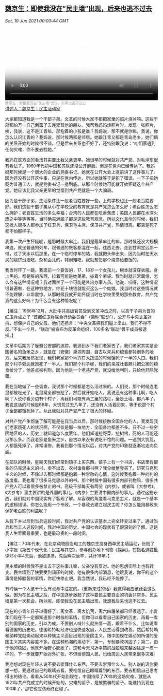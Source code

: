 <!--1624253942000-->
[魏京生：即使我没在”民主墙”出现，后来也逃不过去](https://www.voachinese.com/a/CCP100-WeiJingsheng-Profile-20210615/5928658.html)
------

<div><i>Sat, 19 Jun 2021 00:00:44 GMT</i></div><video poster="https://images.weserv.nl?url=gdb.voanews.com/4c038b25-d953-42f8-940b-81c66dd9ea11_tv_r1_s_w900.jpg" src="https://av.voanews.com/Videoroot/Pangeavideo/2021/06/2/28/28bae1f0-bb75-4c62-9174-14788657b452_240p.mp4" style="width:100%" controls></video><div><small style="color: #999;">魏京生：即使我没在”民主墙”出现，后来也逃不过去</small></div><a href="/a/5926584.html">讲述人：魏京生｜民主活动家</a><p>大家都知道我是一个干部子弟。文革的时候大家不都把家里的照片烧掉嘛。这些干部都怕万一自己倒霉了去连累其他的朋友。我帮我妈妈烧照片时，发现一张照片，咦，我说，这不是江青嘛，那抱着的小孩是谁？我妈说，那不就是你嘛。我说，你怎么认识江青的？我妈说，那时候两家是邻居。她跟江青又都是青岛老乡。她们俩的关系开始的时候很不错，但是后来关系也不好了，还特别跟我说：“咱们家遇到任何灾难，你不要去找她。” </p><p>我妈在这方面的看法其实要比我父亲更早。她很早的时候就对共产党、对毛泽东很有看法了。1960年代初中国和苏联还没公开翻脸，但是在党内已经传达了。我妈妈那时候是一个很大的企业的党委书记。她就在公开大会上提前讲了这件事儿了。因为还没有公开这件事，只是在党内传达，所以她就等于是犯了错误。一下子把她贬为普通工人，就是党委书记一撸到底。从那个时候她可能就开始怀疑这个共产党。她应该比我父亲更早的觉悟到共产党就是一个大骗局。 </p><p>因为是干部子弟，生活条件比一般老百姓要好一些，上的学校也比一般老百姓要好。我们这些干部子弟从小在学校受的教育就是共产党怎么怎么好；老百姓怎么怎么拥护；老百姓生活的多么幸福；台湾的人民都在吃香蕉皮；美国人民都在水深火热之中等等等等。当时确实满脑子都是这些教育观念。所以文化革命的时候，我们这批人很多人都参加了红卫兵，保卫毛主席，保卫共产党，热情很高。那真是死了都不怕那样子。 </p><p>我第一次产生怀疑呢，是那时候大串连。我们是最早串连的嘛，那时候还没大规模串连，就坐普通的列车，跟普通的旅客都混在一起，往西北去。走到甘肃定远那一带，过了天水以后那里，在一个临时停车的站，我就把头伸出来，因为当时在天水买的烧饼没法吃，杂和面儿的，特别难吃，我就想把那个烧饼给要饭的。 </p><p>我当时吓了一跳，我面前一个要饭的，17、18岁一个女孩儿，根本就没穿衣服。身上黑的，都是脏的东西，拉着可能是她弟弟，披着个麻袋。我当时就非常震惊，怎么会有这种情况呢？我对面坐了一个可能是外出办事人员。他说，哎呀，这种情况很普遍啦，在这种穷地方，你花十块钱就能买这么一个姑娘。我当时对这些情况就不能理解，非常震惊。从那时候我就开始怀疑当时在学校里受的那些教育。共产党真的这么好吗？为什么会有这种情况呢？ </p><p>【编注：1966年12月，大批中共高级官员受到文革冲击之时，以高干子弟为首的红卫兵成立了 “首都红卫兵联合行动委员会”（简称”联动”），公开与中央文革对抗，想保护自己的父母。他们还扬言：“中央文革把我们逼上梁山，我们不得不反。”不出一个月，“联动”被宣布为反革命组织，100多名“联动”骨干成员被逮捕。】 </p><p>文革中后期为了躲避公安部的追踪，我逃到乡下我们老家去了。我们老家其实是全国著名的鱼米之乡，就是在（安徽）巢湖周围，自古以来兵和粮食都特别多的地方。后来我居然发现，我们老家那个地方在大跃进的时候饿死了一半的人口。我们那个村子旁边就饿死了一半人。我们那个村子呢，我们的亲戚壮着胆儿把公家的粮食给分了，他差点被判刑。因为他是一个老共产党，就没给他判刑，只给他开除党籍。 </p><p>我在当地做了一些调查，我说那个时候都是怎么活过来的。人们说，那个时候连老鼠都被吃光了，老鼠窝全都被挖了，然后就开始吃人。我说还有这种事儿啊，吃人啊？人说你看旁边有个村子，离我们可能有两三里的路程，全是土墙。都八年了，我说这话的时候是68年，大饥荒过去八年了，还没有人活着回来，等于说那个村子全部都饿死掉了。从此我就对共产党产生了极大的怀疑。 </p><p>对共产党产生彻底了解可能是在我当兵以后，那时候接触全国各地的人，我发现我们老家饿死人的状况啊，不仅仅是那一块地方，全国各地都差不多。只不过一些穷困地区的人，历史上就知道怎么度荒年。他们知道挖野菜、挖树根，死的人可能还没那么多。而我老家是鱼米之乡，自古以来没有说吃不饱的问题。一遇到大饥荒，人都饿死掉了，非常凄惨。我看到那个情况以后，对共产党的印象就逐渐地走向负面。 </p><p>在部队的时候，星期天我们经常到镇子上买东西。镇子上有一个书店，书店里有很多的马克思主义的书。卖不出去，农村谁看那书啊？我全给整套买了。研究马克思主义的时候，不像过去那时候都是抱着一种崇敬的心情，这时候我抱着一种批判的态度看。我也看了很多马克思以外的书。那个时候中国有很多内部刊物嘛，很多共产党人可以看很多被禁止的书。高级干部每天有两份《内参》，或者叫《大参考》。《大参考》里主要讲的是外国的事儿，《内参》主要讲中国内部的事儿。通过这些东西，我们就对中国现实有了客观了解。从客观的角度看马克思主义，就是一个基本的逻辑错误。你怎么能用一个专政，一个暴政去建立起民主呢？你怎么能用暴政来保护老百姓的利益呢？ </p><p>从我下乡以后到当兵这段时间，我对共产党的认识基本上完全转变过来了。通过当兵和当工人这段时间，我对中国的历史、中国社会的现状有了很深刻的了解。这是我人生里面最重要，也是最珍贵的一段时间。 </p><p>【编注：70年代末，在北京动物园当电工的魏京生投身西单民主墙运动，张贴了小字报《第五个现代化：民主与其它》，参与创办地下刊物《探索》。在指名道姓批评邓小平4天后，他被逮捕，先后两次坐牢，共计18年。】 </p><p>民主墙的时候我不是出去干这些事儿嘛，父亲没有反对。他的思想实际上也有转变。民主墙到了快要受到镇压的时候，他有很多内部消息，他跟我说，你干的这个事情是掉脑袋的事情，你赶快停止吧。我当然说，我已经不能停了。 </p><p>有时候一个人该干什么有点命中注定的。（重新来过的话）我觉得我应该还会这么做。因为在民主墙之后，在中国逐步掀起了这种要民主要自由的机会非常多。民主墙是第一次机会。所以呢，即使我没在民主墙出现，我想我后来也逃不过去。 </p><p>现在的小青年日子过得好了，离文革，离大饥荒，离六四屠杀都已经很远了。小青年们现在不一定都知道那个时候的事情，但你可以看看自己国家的历史。再看一看别的国家的历史，引以为戒。不要别人喊什么就热情一高，跟着干什么。比如说看看德国的历史吧。德国希特勒经济也是快速发展，人民生活得到改善。然后希特勒和纳粹党就煽动起来以种族主义面目出现的爱国主义，跟中国现在煽动的所谓的爱国主义其实内容差不多。在这种热潮的煽动下，第一，专制暴政巩固了；第二，由于他的稳固，他就开始野心膨胀了，这和今天习近平搞的战狼越来越凶猛是一模一样的。下一步就要开始对外扩张，不但给德国人民，也给周边人民带来很多灾难。</p><p>我老想对现在年轻人说不要去崇拜什么东西，不要去崇拜什么人。别人说的话你要想一想，要通过自己的眼睛去看。要相信自己眼睛看到的东西。要去相信自己思考得出的结论。看看从50年代开始到现在，中国持续了70年的这场灾难，就是从1921年共产党成立的时候开始的，灾难的苗子，是被欺骗的苗子。能维持到现在100年了，那它也应该寿终正寝了。 </p>
